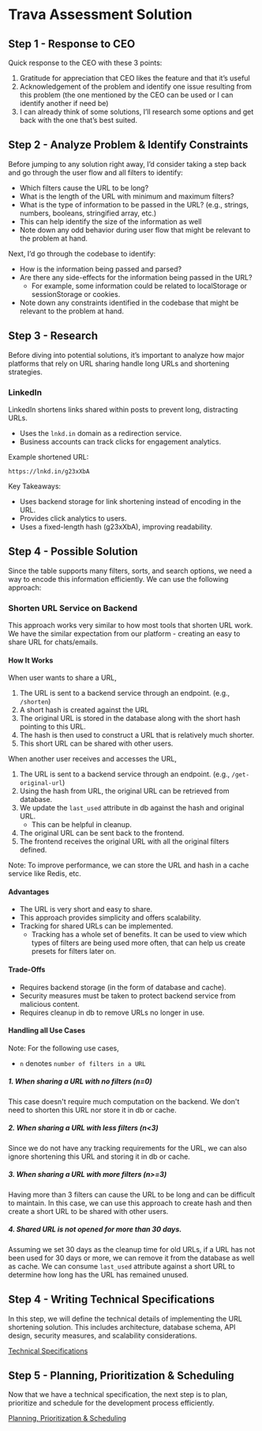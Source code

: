 # Trava Assessment Solution

## Step 1 - Response to CEO

Quick response to the CEO with these 3 points:

1. Gratitude for appreciation that CEO likes the feature and that it’s useful
2. Acknowledgement of the problem and identify one issue resulting from this problem (the one mentioned by the CEO can be used or I can identify another if need be)
3. I can already think of some solutions, I’ll research some options and get back with the one that’s best suited.

## Step 2 - Analyze Problem & Identify Constraints

Before jumping to any solution right away, I’d consider taking a step back and go through the user flow and all filters to identify:

- Which filters cause the URL to be long?
- What is the length of the URL with minimum and maximum filters?
- What is the type of information to be passed in the URL? (e.g., strings, numbers, booleans, stringified array, etc.)
- This can help identify the size of the information as well
- Note down any odd behavior during user flow that might be relevant to the problem at hand.

Next, I’d go through the codebase to identify:

- How is the information being passed and parsed?
- Are there any side-effects for the information being passed in the URL?
  - For example, some information could be related to localStorage or sessionStorage or cookies.
- Note down any constraints identified in the codebase that might be relevant to the problem at hand.

## Step 3 - Research

Before diving into potential solutions, it’s important to analyze how major platforms that rely on URL sharing handle long URLs and shortening strategies.

### LinkedIn

LinkedIn shortens links shared within posts to prevent long, distracting URLs.

- Uses the `lnkd.in` domain as a redirection service.
- Business accounts can track clicks for engagement analytics.

Example shortened URL:

```
https://lnkd.in/g23xXbA
```

Key Takeaways:

- Uses backend storage for link shortening instead of encoding in the URL.
- Provides click analytics to users.
- Uses a fixed-length hash (g23xXbA), improving readability.

## Step 4 - Possible Solution

Since the table supports many filters, sorts, and search options, we need a way to encode this information efficiently. We can use the following approach:

### Shorten URL Service on Backend

This approach works very similar to how most tools that shorten URL work. We have the similar expectation from our platform - creating an easy to share URL for chats/emails.

#### How It Works

When user wants to share a URL,

1. The URL is sent to a backend service through an endpoint. (e.g., `/shorten`)
2. A short hash is created against the URL
3. The original URL is stored in the database along with the short hash pointing to this URL.
4. The hash is then used to construct a URL that is relatively much shorter.
5. This short URL can be shared with other users.

When another user receives and accesses the URL,

1. The URL is sent to a backend service through an endpoint. (e.g., `/get-original-url`)
2. Using the hash from URL, the original URL can be retrieved from database.
3. We update the `last_used` attribute in db against the hash and original URL.
   - This can be helpful in cleanup.
4. The original URL can be sent back to the frontend.
5. The frontend receives the original URL with all the original filters defined.

Note: To improve performance, we can store the URL and hash in a cache service like Redis, etc.

#### Advantages

- The URL is very short and easy to share.
- This approach provides simplicity and offers scalability.
- Tracking for shared URLs can be implemented.
  - Tracking has a whole set of benefits. It can be used to view which types of filters are being used more often, that can help us create presets for filters later on.

#### Trade-Offs

- Requires backend storage (in the form of database and cache).
- Security measures must be taken to protect backend service from malicious content.
- Requires cleanup in db to remove URLs no longer in use.

#### Handling all Use Cases

Note: For the following use cases,

- `n` denotes `number of filters in a URL`

##### 1. When sharing a URL with no filters (n=0)

This case doesn't require much computation on the backend. We don't need to shorten this URL nor store it in db or cache.

##### 2. When sharing a URL with less filters (n<3)

Since we do not have any tracking requirements for the URL, we can also ignore shortening this URL and storing it in db or cache.

##### 3. When sharing a URL with more filters (n>=3)

Having more than 3 filters can cause the URL to be long and can be difficult to maintain. In this case, we can use this approach to create hash and then create a short URL to be shared with other users.

##### 4. Shared URL is not opened for more than 30 days.

Assuming we set 30 days as the cleanup time for old URLs, if a URL has not been used for 30 days or more, we can remove it from the database as well as cache. We can consume `last_used` attribute against a short URL to determine how long has the URL has remained unused.

## Step 4 - Writing Technical Specifications

In this step, we will define the technical details of implementing the URL shortening solution. This includes architecture, database schema, API design, security measures, and scalability considerations.

[Technical Specifications](technical-specifications.md)

## Step 5 - Planning, Prioritization & Scheduling

Now that we have a technical specification, the next step is to plan, prioritize and schedule for the development process efficiently.

[Planning, Prioritization & Scheduling](plan.md)
